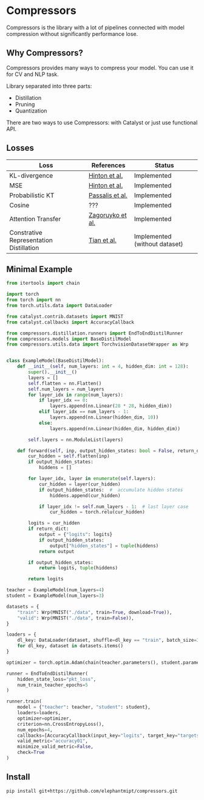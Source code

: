 # Compressors

Compressors is the library with a lot of pipelines connected with model compression without significantly performance lose.

## Why Compressors?

Compressors provides many ways to compress your model. You can use it for CV and NLP task.

Library separated into three parts:

- Distillation
- Pruning
- Quantization

There are two ways to use Compressors: with Catalyst or just use functional API.

## Losses

| Loss               | References        | Status      |
| ----------------   | ----------------- | ----------- |
| KL-divergence      | [Hinton et al.](https://arxiv.org/abs/1503.02531)     | Implemented |
| MSE                | [Hinton et al.](https://arxiv.org/abs/1503.02531)     | Implemented |
| Probabilistic KT   | [Passalis et al.](https://arxiv.org/abs/1803.10837)   | Implemented |
| Cosine             | ???                                                   | Implemented |
| Attention Transfer | [Zagoruyko et al.](https://arxiv.org/abs/1612.03928)  | Implemented |
| Constrative Representation Distillation | [Tian et al.](https://arxiv.org/pdf/1910.10699.pdf)| Implemented (without dataset) |


## Minimal Example

```python
from itertools import chain

import torch
from torch import nn
from torch.utils.data import DataLoader

from catalyst.contrib.datasets import MNIST
from catalyst.callbacks import AccuracyCallback

from compressors.distillation.runners import EndToEndDistilRunner
from compressors.models import BaseDistilModel
from compressors.utils.data import TorchvisionDatasetWrapper as Wrp


class ExampleModel(BaseDistilModel):
    def __init__(self, num_layers: int = 4, hidden_dim: int = 128):
        super().__init__()
        layers = []
        self.flatten = nn.Flatten()
        self.num_layers = num_layers
        for layer_idx in range(num_layers):
            if layer_idx == 0:
                layers.append(nn.Linear(28 * 28, hidden_dim))
            elif layer_idx == num_layers - 1:
                layers.append(nn.Linear(hidden_dim, 10))
            else:
                layers.append(nn.Linear(hidden_dim, hidden_dim))

        self.layers = nn.ModuleList(layers)

    def forward(self, inp, output_hidden_states: bool = False, return_dict: bool = False):
        cur_hidden = self.flatten(inp)
        if output_hidden_states:
            hiddens = []

        for layer_idx, layer in enumerate(self.layers):
            cur_hidden = layer(cur_hidden)
            if output_hidden_states:  #  accumulate hidden states
                hiddens.append(cur_hidden)

            if layer_idx != self.num_layers - 1:  # last layer case
                cur_hidden = torch.relu(cur_hidden)

        logits = cur_hidden
        if return_dict:
            output = {"logits": logits}
            if output_hidden_states:
                output["hidden_states"] = tuple(hiddens)
            return output

        if output_hidden_states:
            return logits, tuple(hiddens)

        return logits

teacher = ExampleModel(num_layers=4)
student = ExampleModel(num_layers=3)

datasets = {
    "train": Wrp(MNIST("./data", train=True, download=True)),
    "valid": Wrp(MNIST("./data", train=False)),
}

loaders = {
    dl_key: DataLoader(dataset, shuffle=dl_key == "train", batch_size=32)
    for dl_key, dataset in datasets.items()
}

optimizer = torch.optim.Adam(chain(teacher.parameters(), student.parameters()))

runner = EndToEndDistilRunner(
    hidden_state_loss="pkt_loss",
    num_train_teacher_epochs=5
)

runner.train(
    model = {"teacher": teacher, "student": student},
    loaders=loaders,
    optimizer=optimizer,
    criterion=nn.CrossEntropyLoss(),
    num_epochs=4,
    callbacks=[AccuracyCallback(input_key="logits", target_key="targets")],
    valid_metric="accuracy01",
    minimize_valid_metric=False,
    check=True
)
```

## Install

```bash
pip install git+https://github.com/elephantmipt/compressors.git
```
